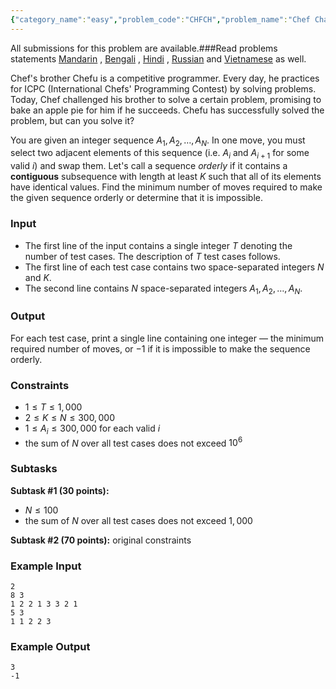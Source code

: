 ```yaml
---
{"category_name":"easy","problem_code":"CHFCH","problem_name":"Chef Challenge","languages_supported":{"0":"C","1":"CPP14","2":"JAVA","3":"PYTH","4":"PYTH 3.6","5":"PYPY","6":"CS2","7":"PAS fpc","8":"PAS gpc","9":"RUBY","10":"PHP","11":"GO","12":"NODEJS","13":"HASK","14":"rust","15":"SCALA","16":"swift","17":"D","18":"PERL","19":"FORT","20":"WSPC","21":"ADA","22":"CAML","23":"ICK","24":"BF","25":"ASM","26":"CLPS","27":"PRLG","28":"ICON","29":"SCM qobi","30":"PIKE","31":"ST","32":"NICE","33":"LUA","34":"BASH","35":"NEM","36":"LISP sbcl","37":"LISP clisp","38":"SCM guile","39":"JS","40":"ERL","41":"TCL","42":"kotlin","43":"PERL6","44":"TEXT","45":"SCM chicken","46":"PYP3","47":"CLOJ","48":"COB","49":"FS"},"max_timelimit":1,"source_sizelimit":50000,"problem_author":"kingofnumbers","problem_tester":null,"date_added":"22-02-2019","tags":{"0":"greedy","1":"kingofnumbers","2":"ltime69","3":"sorting"},"editorial_url":"https://discuss.codechef.com/problems/CHFCH","time":{"view_start_date":1550941202,"submit_start_date":1550941202,"visible_start_date":1550941202,"end_date":1735669800},"is_direct_submittable":false,"layout":"problem"}
---
```

<span class="solution-visible-txt">All submissions for this problem are available.</span>###Read problems statements [Mandarin](http://www.codechef.com/download/translated/LTIME69/mandarin/CHFCH.pdf) , [Bengali](http://www.codechef.com/download/translated/LTIME69/bengali/CHFCH.pdf) , [Hindi](http://www.codechef.com/download/translated/LTIME69/hindi/CHFCH.pdf) , [Russian](http://www.codechef.com/download/translated/LTIME69/russian/CHFCH.pdf) and [Vietnamese](http://www.codechef.com/download/translated/LTIME69/vietnamese/CHFCH.pdf) as well.

Chef's brother Chefu is a competitive programmer. Every day, he practices for ICPC (International Chefs' Programming Contest) by solving problems. Today, Chef challenged his brother to solve a certain problem, promising to bake an apple pie for him if he succeeds. Chefu has successfully solved the problem, but can you solve it? 

You are given an integer sequence $A_1, A_2, \ldots, A_N$. In one move, you must select two adjacent elements of this sequence (i.e. $A_i$ and $A_{i+1}$ for some valid $i$) and swap them. Let's call a sequence *orderly* if it contains a **contiguous** subsequence with length at least $K$ such that all of its elements have identical values. Find the minimum number of moves required to make the given sequence orderly or determine that it is impossible.

### Input
- The first line of the input contains a single integer $T$ denoting the number of test cases. The description of $T$ test cases follows.
- The first line of each test case contains two space-separated integers $N$ and $K$. 
- The second line contains $N$ space-separated integers $A_1, A_2, \ldots, A_N$.

### Output
For each test case, print a single line containing one integer — the minimum required number of moves, or $-1$ if it is impossible to make the sequence orderly.

### Constraints 
- $1 \le T \le 1,000$
- $2 \le K \le N \le 300,000$
- $1 \le A_i \le 300,000$ for each valid $i$
- the sum of $N$ over all test cases does not exceed $10^6$

### Subtasks
**Subtask #1 (30 points):**
- $N \le 100$
- the sum of $N$ over all test cases does not exceed $1,000$

**Subtask #2 (70 points):** original constraints

### Example Input
```
2
8 3
1 2 2 1 3 3 2 1
5 3
1 1 2 2 3
```

### Example Output
```
3
-1
```
